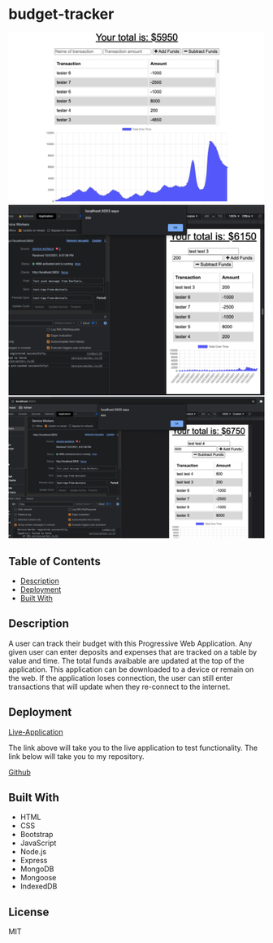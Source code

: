 # budget-tracker

![screenshot](public/images/ss1.png)
![screenshot2](public/images/ss2.png)
![screenshot3](public/images/ss3.png)
## Table of Contents

* [Description](#description)
* [Deployment](#deployment)
* [Built With](#built-with)


## Description

A user can track their budget with this Progressive Web Application. Any given user can enter deposits and expenses that are tracked on a table by value and time. The total funds avaibable are updated at the top of the application. This application can be downloaded to a device or remain on the web. If the application loses connection, the user can still enter transactions that will update when they re-connect to the internet. 

## Deployment

[Live-Application](https://polar-thicket-33051.herokuapp.com/)

The link above will take you to the live application to test functionality. The link below will take you to my repository.

[Github](https://github.com/fausnightm/budget-tracker)

## Built With

* HTML
* CSS
* Bootstrap
* JavaScript
* Node.js
* Express
* MongoDB
* Mongoose
* IndexedDB



## License

MIT


